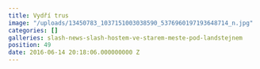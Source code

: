 ```yaml
---
title: Vydří trus
image: "/uploads/13450783_1037151003038590_5376960197193648714_n.jpg"
categories: []
galleries: slash-news-slash-hostem-ve-starem-meste-pod-landstejnem
position: 49
date: 2016-06-14 20:18:06.000000000 Z
---
```

